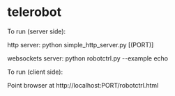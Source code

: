telerobot
=========

To run (server side):

http server: python simple_http_server.py [(PORT)]

websockets server: python robotctrl.py --example echo

To run (client side):

Point browser at http://localhost:PORT/robotctrl.html

